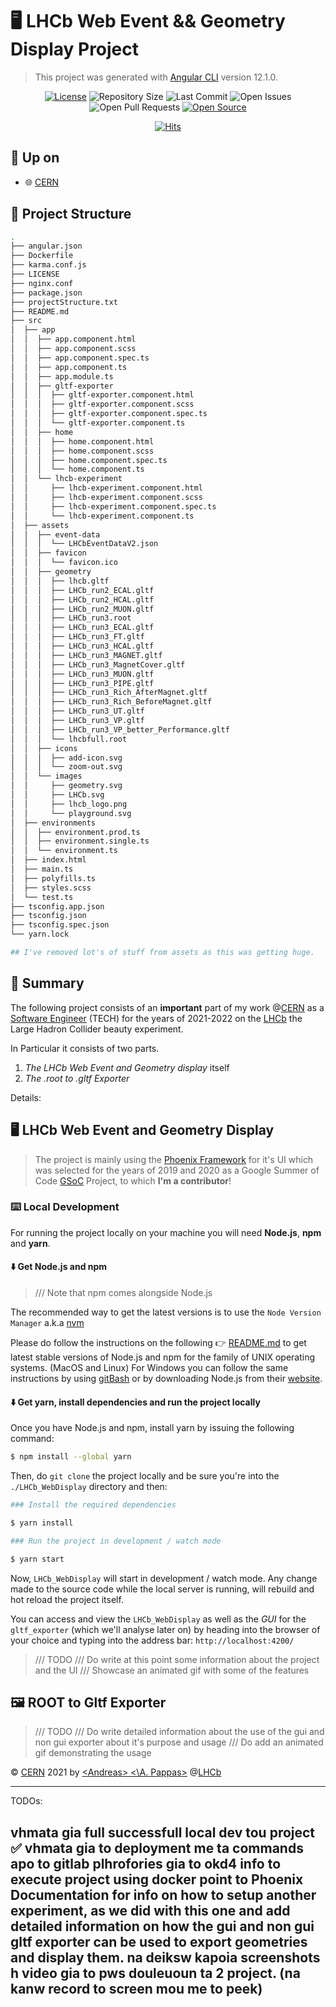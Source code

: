 # 🖥️ LHCb Web Event && Geometry Display Project

> This project was generated with [Angular CLI](https://github.com/angular/angular-cli) version 12.1.0.

<div align="center">

[![License][license-img]][license-url]
 ![Repository Size](https://img.shields.io/github/repo-size/andrewpap22/LHCb_WebDisplay)
 ![Last Commit](https://img.shields.io/github/last-commit/andrewpap22/LHCb_WebDisplay)
 ![Open Issues](https://img.shields.io/github/issues/andrewpap22/LHCb_WebDisplay?color=important)
 ![Open Pull Requests](https://img.shields.io/github/issues-pr/andrewpap22/LHCb_WebDisplay?color=yellowgreen)
 [![Open Source](https://badges.frapsoft.com/os/v1/open-source.svg?v=103)](https://opensource.org/)

[license-img]: https://img.shields.io/github/license/hsf/phoenix.svg
[license-url]: https://github.com/hsf/phoenix/blob/master/LICENSE

</div>

<div align="center">

[![Hits](https://hits.seeyoufarm.com/api/count/incr/badge.svg?url=https%3A%2F%2Fgithub.com%2Fandrewpap22%2FLHCb_WebDisplay&count_bg=%2379C83D&title_bg=%23555555&icon=&icon_color=%23E7E7E7&title=hits&edge_flat=false)](https://lhcb-web-display.app.cern.ch/)

</div>

## 🚀 Up on

* 🌐 [CERN](https://lhcb-web-display.app.cern.ch/)

## 📂 Project Structure

```bash
.
├── angular.json
├── Dockerfile
├── karma.conf.js
├── LICENSE
├── nginx.conf
├── package.json
├── projectStructure.txt
├── README.md
├── src
│  ├── app
│  │  ├── app.component.html
│  │  ├── app.component.scss
│  │  ├── app.component.spec.ts
│  │  ├── app.component.ts
│  │  ├── app.module.ts
│  │  ├── gltf-exporter
│  │  │  ├── gltf-exporter.component.html
│  │  │  ├── gltf-exporter.component.scss
│  │  │  ├── gltf-exporter.component.spec.ts
│  │  │  └── gltf-exporter.component.ts
│  │  ├── home
│  │  │  ├── home.component.html
│  │  │  ├── home.component.scss
│  │  │  ├── home.component.spec.ts
│  │  │  └── home.component.ts
│  │  └── lhcb-experiment
│  │     ├── lhcb-experiment.component.html
│  │     ├── lhcb-experiment.component.scss
│  │     ├── lhcb-experiment.component.spec.ts
│  │     └── lhcb-experiment.component.ts
│  ├── assets
│  │  ├── event-data
│  │  │  └── LHCbEventDataV2.json
│  │  ├── favicon
│  │  │  └── favicon.ico
│  │  ├── geometry
│  │  │  ├── lhcb.gltf
│  │  │  ├── LHCb_run2_ECAL.gltf
│  │  │  ├── LHCb_run2_HCAL.gltf
│  │  │  ├── LHCb_run2_MUON.gltf
│  │  │  ├── LHCb_run3.root
│  │  │  ├── LHCb_run3_ECAL.gltf
│  │  │  ├── LHCb_run3_FT.gltf
│  │  │  ├── LHCb_run3_HCAL.gltf
│  │  │  ├── LHCb_run3_MAGNET.gltf
│  │  │  ├── LHCb_run3_MagnetCover.gltf
│  │  │  ├── LHCb_run3_MUON.gltf
│  │  │  ├── LHCb_run3_PIPE.gltf
│  │  │  ├── LHCb_run3_Rich_AfterMagnet.gltf
│  │  │  ├── LHCb_run3_Rich_BeforeMagnet.gltf
│  │  │  ├── LHCb_run3_UT.gltf
│  │  │  ├── LHCb_run3_VP.gltf
│  │  │  ├── LHCb_run3_VP_better_Performance.gltf
│  │  │  └── lhcbfull.root
│  │  ├── icons
│  │  │  ├── add-icon.svg
│  │  │  └── zoom-out.svg
│  │  └── images
│  │     ├── geometry.svg
│  │     ├── LHCb.svg
│  │     ├── lhcb_logo.png
│  │     └── playground.svg
│  ├── environments
│  │  ├── environment.prod.ts
│  │  ├── environment.single.ts
│  │  └── environment.ts
│  ├── index.html
│  ├── main.ts
│  ├── polyfills.ts
│  ├── styles.scss
│  └── test.ts
├── tsconfig.app.json
├── tsconfig.json
├── tsconfig.spec.json
└── yarn.lock

## I've removed lot's of stuff from assets as this was getting huge.
```

## 💬 Summary

The following project consists of an **important** part of my work @[CERN](https://home.cern/) 
as a [Software Engineer](https://gitlab.cern.ch/anpappas) (TECH) for the years of 2021-2022 on the [LHCb](http://lhcb-public.web.cern.ch/) the Large Hadron Collider beauty experiment.

In Particular it consists of two parts.

1. *The LHCb Web Event and Geometry display* itself
2. *The .root to .gltf Exporter*

Details: 

## 🖥️ LHCb Web Event and Geometry Display

> The project is mainly using the [Phoenix Framework](https://github.com/HSF/phoenix) for it's UI which was selected for the years of 2019 and 2020 as a Google Summer of Code [GSoC](https://summerofcode.withgoogle.com/) Project, to which **I'm a contributor**! 

### ⌨️ Local Development

For running the project locally on your machine you will need **Node.js**, **npm** and **yarn**.

#### ⬇️ Get Node.js and npm 

> /// Note that npm comes alongside Node.js 

The recommended way to get the latest versions is to use the `Node Version Manager` a.k.a [nvm](https://github.com/nvm-sh/nvm)

Please do follow the instructions on the following 👉 [README.md](https://github.com/nvm-sh/nvm/blob/master/README.md) to get latest stable versions of Node.js and npm for the family of UNIX operating systems. (MacOS and Linux)
For Windows you can follow the same instructions by using [gitBash](https://gitforwindows.org/) or
by downloading Node.js from their [website](https://nodejs.org/en/).

#### ⬇️ Get yarn, install dependencies and run the project locally

Once you have Node.js and npm, install yarn by issuing the following command: 

```bash
$ npm install --global yarn
```

Then, do `git clone` the project locally and be sure you're into the `./LHCb_WebDisplay` directory and then:

```bash
### Install the required dependencies 

$ yarn install

### Run the project in development / watch mode

$ yarn start
```

Now, `LHCb_WebDisplay` will start in development / watch mode. Any change made to the source code while the local server is running, will rebuild and hot reload the project itself. 

You can access and view the `LHCb_WebDisplay` as well as the *GUI* for the `gltf_exporter` (which we'll analyse later on) by heading into the browser of your choice and typing into the address bar: `http://localhost:4200/`

> /// TODO
> /// Do write at this point some information about the project and the UI 
> /// Showcase an animated gif with some of the features

## 🖼️ ROOT to Gltf Exporter

> /// TODO
> /// Do write detailed information about the use of the gui and non gui exporter about it's purpose and usage
> /// Do add an animated gif demonstrating the usage

&copy; [CERN](https://home.cern/) 2021 by [\<Andreas\> \<\\A. Pappas\>](https://twitter.com/AndreasPappas22) @[LHCb](https://lhcb.web.cern.ch/)

-------------------------------------------------------------------------------------------------------------------------
TODOs: 

vhmata gia full successfull local dev tou project ✅
vhmata gia to deployment me ta commands apo to gitlab
plhrofories gia to okd4 
info to execute project using docker
point to Phoenix Documentation for info on how to setup another experiment, as we did with this one
and add detailed information on how the gui and non gui gltf exporter can be used to export geometries and display them.
na deiksw kapoia screenshots h video gia to pws douleuoun ta 2 project. (na kanw record to screen mou me to peek)
--------------------------------------------------------------------------------------------------------------------------